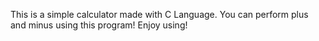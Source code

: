 This is a simple calculator made with C Language. You can perform plus and minus using this program! Enjoy using!
